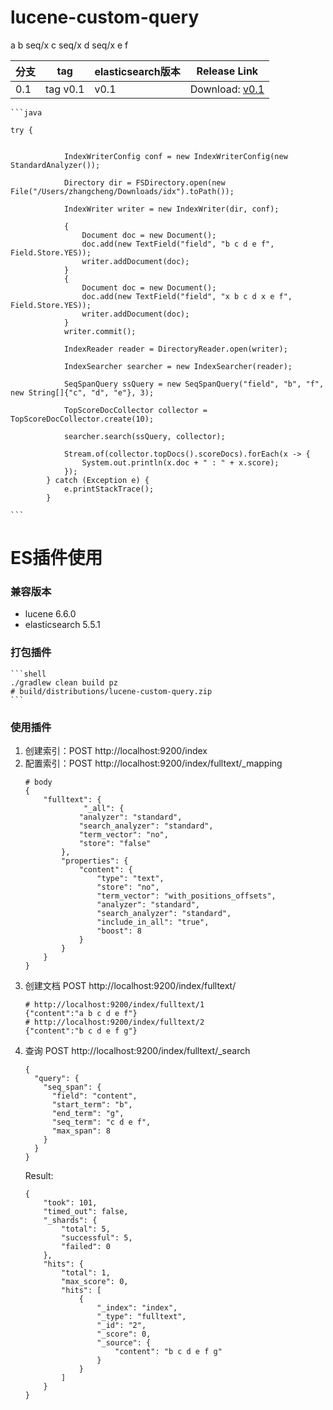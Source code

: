 # lucene-custom-query
a b seq/x c seq/x d seq/x e f

| 分支      | tag        | elasticsearch版本 | Release Link                                                                                  |
| ---       | ---        | ---               | ---                                                                                           |
| 0.1       | tag v0.1 | v0.1            | Download: [v0.1](https://github.com/sing1ee/lucene-custom-query/releases/tag/v0.1) |

    ```java
    
    try {
    
    
                IndexWriterConfig conf = new IndexWriterConfig(new StandardAnalyzer());
    
                Directory dir = FSDirectory.open(new File("/Users/zhangcheng/Downloads/idx").toPath());
    
                IndexWriter writer = new IndexWriter(dir, conf);
    
                {
                    Document doc = new Document();
                    doc.add(new TextField("field", "b c d e f", Field.Store.YES));
                    writer.addDocument(doc);
                }
                {
                    Document doc = new Document();
                    doc.add(new TextField("field", "x b c d x e f", Field.Store.YES));
                    writer.addDocument(doc);
                }
                writer.commit();
    
                IndexReader reader = DirectoryReader.open(writer);
    
                IndexSearcher searcher = new IndexSearcher(reader);
    
                SeqSpanQuery ssQuery = new SeqSpanQuery("field", "b", "f", new String[]{"c", "d", "e"}, 3);
    
                TopScoreDocCollector collector = TopScoreDocCollector.create(10);
    
                searcher.search(ssQuery, collector);
    
                Stream.of(collector.topDocs().scoreDocs).forEach(x -> {
                    System.out.println(x.doc + " : " + x.score);
                });
            } catch (Exception e) {
                e.printStackTrace();
            }
    
    ```


# ES插件使用

### 兼容版本
- lucene 6.6.0
- elasticsearch 5.5.1

### 打包插件
    
    ```shell
    ./gradlew clean build pz
    # build/distributions/lucene-custom-query.zip
    ```

### 使用插件

1. 创建索引：POST http://localhost:9200/index
2. 配置索引：POST http://localhost:9200/index/fulltext/_mapping
    ```shell
    # body
    {
        "fulltext": {
                 "_all": {
                "analyzer": "standard",
                "search_analyzer": "standard",
                "term_vector": "no",
                "store": "false"
            },
            "properties": {
                "content": {
                    "type": "text",
                    "store": "no",
                    "term_vector": "with_positions_offsets",
                    "analyzer": "standard",
                    "search_analyzer": "standard",
                    "include_in_all": "true",
                    "boost": 8
                }
            }
        }
    }
    ```
3. 创建文档 POST http://localhost:9200/index/fulltext/<docId>
    ```shell
    # http://localhost:9200/index/fulltext/1
    {"content":"a b c d e f"}
    # http://localhost:9200/index/fulltext/2
    {"content":"b c d e f g"}
    ```
4. 查询 POST http://localhost:9200/index/fulltext/_search
    ```shell
    {
      "query": {
        "seq_span": {
          "field": "content",
          "start_term": "b",
          "end_term": "g",
          "seq_term": "c d e f",
          "max_span": 8
        }
      }
    }
    ```
   Result:
   ```shell
   {
       "took": 101,
       "timed_out": false,
       "_shards": {
           "total": 5,
           "successful": 5,
           "failed": 0
       },
       "hits": {
           "total": 1,
           "max_score": 0,
           "hits": [
               {
                   "_index": "index",
                   "_type": "fulltext",
                   "_id": "2",
                   "_score": 0,
                   "_source": {
                       "content": "b c d e f g"
                   }
               }
           ]
       }
   }
   ```



